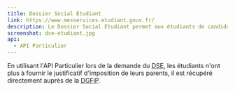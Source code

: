 ```yaml
---
title: Dossier Social Étudiant
link: https://www.messervices.etudiant.gouv.fr/
description: Le Dossier Social Etudiant permet aux étudiants de candidater aux bourses et aux logements sociaux
screenshot: dse-etudiant.jpg
api:
  - API Particulier
---
```


En utilisant l'API Particulier lors de la demande du <abbr title="Dossier Social Étudiant">DSE</abbr>, les étudiants n'ont plus à fournir le justificatif d'imposition de leurs parents, il est récupéré directement auprès de la <abbr title="Direction Générale des Finances Publiques">DGFiP</abbr>.
